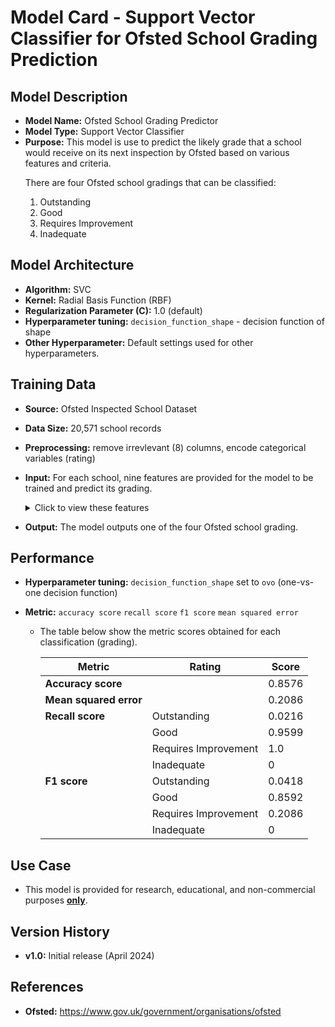# Model Card - Support Vector Classifier for Ofsted School Grading Prediction


## Model Description

- **Model Name:** Ofsted School Grading Predictor
- **Model Type:** Support Vector Classifier
- **Purpose:** This model is use to predict the likely grade that a school would receive on its next inspection by Ofsted based on various features and criteria. 
   <p>
    There are four Ofsted school gradings that can be classified:
    <ol type="1">
    <li>Outstanding</li>
    <li>Good</li>
    <li>Requires Improvement</li>
    <li>Inadequate</li>
    </ol>
   </p>

## Model Architecture

- **Algorithm:** SVC
- **Kernel:** Radial Basis Function (RBF) 
- **Regularization Parameter (C):** 1.0 (default)
- **Hyperparameter tuning:** `decision_function_shape` - decision function of shape
- **Other Hyperparameter:** Default settings used for other hyperparameters.

## Training Data

- **Source:** Ofsted Inspected School Dataset
- **Data Size:** 20,571 school records
- **Preprocessing:** remove irrevlevant (8) columns, encode categorical variables (rating)
- **Input:** For each school, nine features are provided for the model to be trained and predict its grading.
   <details>
  <summary>Click to view these features</summary>
    <p>
    <ol type="1">
    <li>Gender Type - girls, boys, mixed</li>
    <li>Religious Ethos - Church of England, Roman Catholic, Other religion and non-faith</li>
    <li>Percentage of Pupils who are Boys</li>
    <li>Percentage of Pupils who are Girls</li>
    <li>Percentage of Pupils who have Enhance Health Care plan</li>
    <li>Percentage of Pupils who have Special Education Needs</li>
    <li>Percentage of Pupils who receive Free School Meals</li>
    <li>Percentage of Pupils who first language is English</li>
    <li>Percentage of Pupils who first language is not English</li>
    </ol>
    </p>
   </details>

- **Output:** The model outputs one of the four Ofsted school grading.

## Performance

- **Hyperparameter tuning:** `decision_function_shape` set to `ovo` (one-vs-one decision function)

- **Metric:** `accuracy score` `recall score` `f1 score` `mean squared error`

   <p>

   - The table below show the metric scores obtained for each classification (grading).

     <div>

       | Metric | Rating | Score |
       | --- | -- | --- |
       | **Accuracy score** | &nbsp; | 0.8576 |
       | **Mean squared error** | &nbsp; | 0.2086 |
       | **Recall score** | Outstanding | 0.0216 |
       | &nbsp; | Good | 0.9599 |
       | &nbsp; | Requires Improvement | 1.0 |
       | &nbsp; | Inadequate | 0 |
       | **F1 score** | Outstanding | 0.0418 |
       | &nbsp; | Good | 0.8592 |
       | &nbsp; | Requires Improvement | 0.2086 |
       | &nbsp; | Inadequate | 0 |

     </div>

   </p>

## Use Case

- This model is provided for research, educational, and non-commercial purposes <b><u>only</u></b>.

## Version History

- **v1.0:**  Initial release (April 2024)

## References

- **Ofsted:** https://www.gov.uk/government/organisations/ofsted
